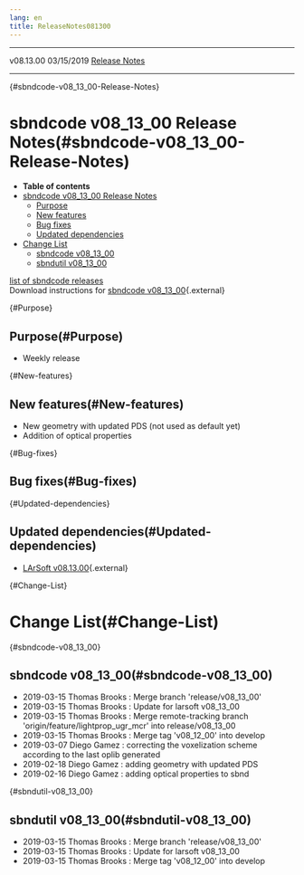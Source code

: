 ```yaml
---
lang: en
title: ReleaseNotes081300
---
```


  ----------- ------------ -- -- ------------------------------------------------------
  v08.13.00   03/15/2019         [Release Notes](ReleaseNotes081300.html)
  ----------- ------------ -- -- ------------------------------------------------------

{#sbndcode-v08_13_00-Release-Notes}

sbndcode v08\_13\_00 Release Notes(#sbndcode-v08_13_00-Release-Notes)
======================================================================================

-   **Table of contents**
-   [sbndcode v08\_13\_00 Release
    Notes](#sbndcode-v08_13_00-Release-Notes)
    -   [Purpose](#Purpose)
    -   [New features](#New-features)
    -   [Bug fixes](#Bug-fixes)
    -   [Updated dependencies](#Updated-dependencies)
-   [Change List](#Change-List)
    -   [sbndcode v08\_13\_00](#sbndcode-v08_13_00)
    -   [sbndutil v08\_13\_00](#sbndutil-v08_13_00)

[list of sbndcode
releases](List_of_SBND_code_releases.html)\
Download instructions for [sbndcode
v08\_13\_00](http://scisoft.fnal.gov/scisoft/bundles/sbnd/v08_13_00/sbndcode-v08_13_00.html){.external}

{#Purpose}

Purpose(#Purpose)
----------------------------------

-   Weekly release

{#New-features}

New features(#New-features)
--------------------------------------------

-   New geometry with updated PDS (not used as default yet)
-   Addition of optical properties

{#Bug-fixes}

Bug fixes(#Bug-fixes)
--------------------------------------

{#Updated-dependencies}

Updated dependencies(#Updated-dependencies)
------------------------------------------------------------

-   [LArSoft
    v08.13.00](https://cdcvs.fnal.gov/redmine/projects/larsoft/wiki/ReleaseNotes081300){.external}

{#Change-List}

Change List(#Change-List)
==========================================

{#sbndcode-v08_13_00}

sbndcode v08\_13\_00(#sbndcode-v08_13_00)
----------------------------------------------------------

-   2019-03-15 Thomas Brooks : Merge branch \'release/v08\_13\_00\'
-   2019-03-15 Thomas Brooks : Update for larsoft v08\_13\_00
-   2019-03-15 Thomas Brooks : Merge remote-tracking branch
    \'origin/feature/lightprop\_ugr\_mcr\' into release/v08\_13\_00
-   2019-03-15 Thomas Brooks : Merge tag \'v08\_12\_00\' into develop
-   2019-03-07 Diego Gamez : correcting the voxelization scheme
    according to the last oplib generated
-   2019-02-18 Diego Gamez : adding geometry with updated PDS
-   2019-02-16 Diego Gamez : adding optical properties to sbnd

{#sbndutil-v08_13_00}

sbndutil v08\_13\_00(#sbndutil-v08_13_00)
----------------------------------------------------------

-   2019-03-15 Thomas Brooks : Merge branch \'release/v08\_13\_00\'
-   2019-03-15 Thomas Brooks : Update for larsoft v08\_13\_00
-   2019-03-15 Thomas Brooks : Merge tag \'v08\_12\_00\' into develop
